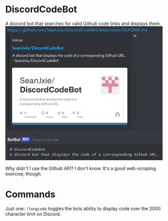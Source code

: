 # DiscordCodeBot
A discord bot that searches for valid Github code links and displays them.
![example](https://github.com/SeanJxie/DiscordCodeBot/blob/main/example.PNG)


Why didn't I use the Github API? I don't know. It's a good web-scraping exercise, though.

# Commands
Just one: `!longcode` toggles the bots ability to display code over the 2000 character limit on Discord.
